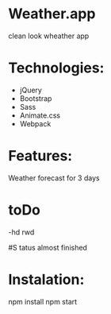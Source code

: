 # Weather.app

  clean look wheather app

# Technologies: 
- jQuery
- Bootstrap
- Sass
- Animate.css
- Webpack

# Features:

Weather forecast for 3 days

# toDo

-hd rwd

#S tatus
almost finished

# Instalation:

npm install
npm start
